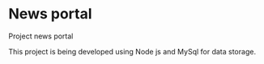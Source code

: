 # News portal
Project news portal

This project is being developed using Node js and MySql for data storage.